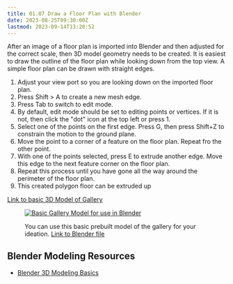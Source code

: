 ```yaml
---
title: 01.07 Draw a Floor Plan with Blender
date: 2023-08-25T09:30:00Z
lastmod: 2023-09-14T13:20:52
---
```


After an image of a floor plan is imported into Blender and then adjusted for the correct scale, then 3D model geometry needs to be created. It is easiest to draw the outline of the floor plan while looking down from the top view. A simple floor plan can be drawn with straight edges.

1. Adjust your view port so you are looking down on the imported floor plan.
2. Press Shift > A to create a new mesh edge.
3. Press Tab to switch to edit mode.
4. By default, edit mode should be set to editing points or vertices. If it is not, then click the "dot" icon at the top left or press 1.
5. Select one of the points on the first edge. Press G, then press Shift+Z to constrain the motion to the ground plane.
6. Move the point to a corner of a feature on the floor plan. Repeat fro the other point.
7. With one of the points selected, press E to extrude another edge. Move this edge to the next feature corner on the floor plan.
8. Repeat this process until you have gone all the way around the perimeter of the floor plan.
9. This created polygon floor can be extruded up

[Link to basic 3D Model of Gallery](./2023-Gallery-Model.blend)

<figure>

[![Basic Gallery Model for use in Blender](./2023-basic-blender-gallery-model-image.png)](./2023-Gallery-Model.blend)

<figcaption>

You can use this basic prebuilt model of the gallery for your ideation. [Link to Blender file](./2023-Gallery-Model.blend)

</figcaption>

</figure>

## Blender Modeling Resources

- [Blender 3D Modeling Basics](../../../../3d-modeling/blender/blender-3d-modeling-basics.md)
